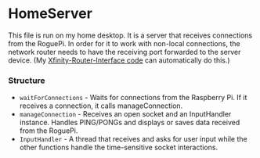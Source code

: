 # HomeServer

This file is run on my home desktop. It is a server that receives connections from the RoguePi. In order for it to work with non-local connections, the network router needs to have the receiving port forwarded to the server device. (My [Xfinity-Router-Interface code](https://github.com/Luke-Jacobs/Xfinity-Router-Interface) can automatically do this.)

### Structure 

- `waitForConnections` - Waits for connections from the Raspberry Pi. If it receives a connection, it calls manageConnection.
- `manageConnection` - Receives an open socket and an InputHandler instance. Handles PING/PONGs and displays or saves data received from the RoguePi.
- `InputHandler` - A thread that receives and asks for user input while the other functions handle the time-sensitive socket interactions.

